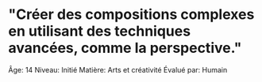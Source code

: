 # "Créer des compositions complexes en utilisant des techniques avancées, comme la perspective."

Âge: 14
Niveau: Initié
Matière: Arts et créativité
Évalué par: Humain